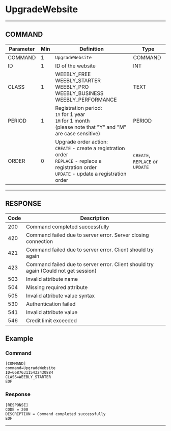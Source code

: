 # UpgradeWebsite

----
## COMMAND

Parameter | Min | Definition | Type
---- | ---- | ---- | ----
COMMAND | 1 | `UpgradeWebsite` | COMMAND
ID | 1 | ID of the website  | INT
CLASS | 1 | WEEBLY_FREE WEEBLY_STARTER WEEBLY_PRO WEEBLY_BUSINESS WEEBLY_PERFORMANCE | TEXT
PERIOD | 1 | Registration period:<br>`1Y` for 1 year<br>`1M` for 1 month<br>(please note that "Y" and "M" are case sensitive) | PERIOD
ORDER | 0 | Upgrade order action:<br>`CREATE` - create a registration order<br>`REPLACE` - replace a registration order<br>`UPDATE` - update a registration order | `CREATE`, `REPLACE` or `UPDATE`

----
## RESPONSE

Code | Description
---- | ----
200 | Command completed successfully
420 | Command failed due to server error. Server closing connection
421 | Command failed due to server error. Client should try again
423 | Command failed due to server error. Client should try again (Could not get session)
503 | Invalid attribute name
504 | Missing required attribute
505 | Invalid attribute value syntax
530 | Authentication failed
541 | Invalid attribute value
546 | Credit limit exceeded

## Example

### Command

```
[COMMAND]
command=UpgradeWebsite
ID=668763115432430884
CLASS=WEEBLY_STARTER
EOF
```
### Response

```
[RESPONSE]
CODE = 200
DESCRIPTION = Command completed successfully
EOF
```

----
